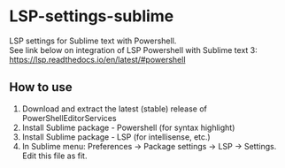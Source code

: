 # LSP-settings-sublime
LSP settings for Sublime text with Powershell.  
See link below on integration of LSP Powershell with Sublime text 3:  
https://lsp.readthedocs.io/en/latest/#powershell

## How to use
1. Download and extract the latest (stable) release of PowerShellEditorServices
2. Install Sublime package - Powershell (for syntax highlight)
3. Install Sublime package - LSP (for intellisense, etc.)
4. In Sublime menu: Preferences -> Package settings -> LSP -> Settings. Edit this file as fit.
